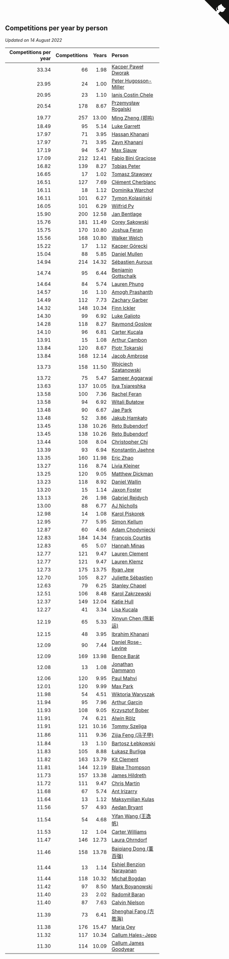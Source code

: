 ## Competitions per year by person

*Updated on 14 August 2022*

| Competitions per year | Competitions | Years | Person |
| ---: | ---: | ---: | :--- |
| 33.34 | 66 | 1.98 | [Kacper Paweł Dworak](https://www.worldcubeassociation.org/persons/2020DWOR01) |
| 23.95 | 24 | 1.00 | [Peter Hugosson-Miller](https://www.worldcubeassociation.org/persons/2021HUGO01) |
| 20.95 | 23 | 1.10 | [Ianis Costin Chele](https://www.worldcubeassociation.org/persons/2021CHEL01) |
| 20.54 | 178 | 8.67 | [Przemysław Rogalski](https://www.worldcubeassociation.org/persons/2013ROGA02) |
| 19.77 | 257 | 13.00 | [Ming Zheng (郑鸣)](https://www.worldcubeassociation.org/persons/2009ZHEN11) |
| 18.49 | 95 | 5.14 | [Luke Garrett](https://www.worldcubeassociation.org/persons/2017GARR05) |
| 17.97 | 71 | 3.95 | [Hassan Khanani](https://www.worldcubeassociation.org/persons/2018KHAN26) |
| 17.97 | 71 | 3.95 | [Zayn Khanani](https://www.worldcubeassociation.org/persons/2018KHAN28) |
| 17.19 | 94 | 5.47 | [Max Siauw](https://www.worldcubeassociation.org/persons/2017SIAU02) |
| 17.09 | 212 | 12.41 | [Fabio Bini Graciose](https://www.worldcubeassociation.org/persons/2010GRAC02) |
| 16.82 | 139 | 8.27 | [Tobias Peter](https://www.worldcubeassociation.org/persons/2014PETE03) |
| 16.65 | 17 | 1.02 | [Tomasz Stawowy](https://www.worldcubeassociation.org/persons/2021STAW01) |
| 16.51 | 127 | 7.69 | [Clément Cherblanc](https://www.worldcubeassociation.org/persons/2014CHER05) |
| 16.11 | 18 | 1.12 | [Dominika Warchoł](https://www.worldcubeassociation.org/persons/2021WARC01) |
| 16.11 | 101 | 6.27 | [Tymon Kolasiński](https://www.worldcubeassociation.org/persons/2016KOLA02) |
| 16.05 | 101 | 6.29 | [Wilfrid Py](https://www.worldcubeassociation.org/persons/2016PYWI01) |
| 15.90 | 200 | 12.58 | [Jan Bentlage](https://www.worldcubeassociation.org/persons/2010BENT01) |
| 15.76 | 181 | 11.49 | [Corey Sakowski](https://www.worldcubeassociation.org/persons/2011SAKO01) |
| 15.75 | 170 | 10.80 | [Joshua Feran](https://www.worldcubeassociation.org/persons/2011FERA01) |
| 15.56 | 168 | 10.80 | [Walker Welch](https://www.worldcubeassociation.org/persons/2011WELC01) |
| 15.22 | 17 | 1.12 | [Kacper Górecki](https://www.worldcubeassociation.org/persons/2021GORE01) |
| 15.04 | 88 | 5.85 | [Daniel Mullen](https://www.worldcubeassociation.org/persons/2016MULL04) |
| 14.94 | 214 | 14.32 | [Sébastien Auroux](https://www.worldcubeassociation.org/persons/2008AURO01) |
| 14.74 | 95 | 6.44 | [Benjamin Gottschalk](https://www.worldcubeassociation.org/persons/2016GOTT01) |
| 14.64 | 84 | 5.74 | [Lauren Phung](https://www.worldcubeassociation.org/persons/2016PHUN02) |
| 14.57 | 16 | 1.10 | [Amogh Prashanth](https://www.worldcubeassociation.org/persons/2021PRAS01) |
| 14.49 | 112 | 7.73 | [Zachary Garber](https://www.worldcubeassociation.org/persons/2014GARB01) |
| 14.32 | 148 | 10.34 | [Finn Ickler](https://www.worldcubeassociation.org/persons/2012ICKL01) |
| 14.30 | 99 | 6.92 | [Luke Galioto](https://www.worldcubeassociation.org/persons/2015GALI02) |
| 14.28 | 118 | 8.27 | [Raymond Goslow](https://www.worldcubeassociation.org/persons/2014GOSL01) |
| 14.10 | 96 | 6.81 | [Carter Kucala](https://www.worldcubeassociation.org/persons/2015KUCA01) |
| 13.91 | 15 | 1.08 | [Arthur Cambon](https://www.worldcubeassociation.org/persons/2021CAMB01) |
| 13.84 | 120 | 8.67 | [Piotr Tokarski](https://www.worldcubeassociation.org/persons/2013TOKA01) |
| 13.84 | 168 | 12.14 | [Jacob Ambrose](https://www.worldcubeassociation.org/persons/2010AMBR01) |
| 13.73 | 158 | 11.50 | [Wojciech Szatanowski](https://www.worldcubeassociation.org/persons/2011SZAT01) |
| 13.72 | 75 | 5.47 | [Sameer Aggarwal](https://www.worldcubeassociation.org/persons/2017AGGA01) |
| 13.63 | 137 | 10.05 | [Ilya Tsiareshka](https://www.worldcubeassociation.org/persons/2012TERE01) |
| 13.58 | 100 | 7.36 | [Rachel Feran](https://www.worldcubeassociation.org/persons/2015FERA01) |
| 13.58 | 94 | 6.92 | [Witali Bułatow](https://www.worldcubeassociation.org/persons/2015BUAT01) |
| 13.48 | 90 | 6.67 | [Jae Park](https://www.worldcubeassociation.org/persons/2015PARK24) |
| 13.48 | 52 | 3.86 | [Jakub Hamkało](https://www.worldcubeassociation.org/persons/2018HAMK01) |
| 13.45 | 138 | 10.26 | [Reto Bubendorf](https://www.worldcubeassociation.org/persons/2012BUBE01) |
| 13.45 | 138 | 10.26 | [Reto Bubendorf](https://www.worldcubeassociation.org/persons/2012BUBE01) |
| 13.44 | 108 | 8.04 | [Christopher Chi](https://www.worldcubeassociation.org/persons/2014CHIC01) |
| 13.39 | 93 | 6.94 | [Konstantin Jaehne](https://www.worldcubeassociation.org/persons/2015JAEH01) |
| 13.35 | 160 | 11.98 | [Eric Zhao](https://www.worldcubeassociation.org/persons/2010ZHAO19) |
| 13.27 | 116 | 8.74 | [Livia Kleiner](https://www.worldcubeassociation.org/persons/2013KLEI03) |
| 13.25 | 120 | 9.05 | [Matthew Dickman](https://www.worldcubeassociation.org/persons/2013DICK01) |
| 13.23 | 118 | 8.92 | [Daniel Wallin](https://www.worldcubeassociation.org/persons/2013WALL03) |
| 13.20 | 15 | 1.14 | [Jaxon Foster](https://www.worldcubeassociation.org/persons/2021FOST01) |
| 13.13 | 26 | 1.98 | [Gabriel Rejdych](https://www.worldcubeassociation.org/persons/2020REJD01) |
| 13.00 | 88 | 6.77 | [AJ Nicholls](https://www.worldcubeassociation.org/persons/2015NICH04) |
| 12.98 | 14 | 1.08 | [Karol Piskorek](https://www.worldcubeassociation.org/persons/2021PISK01) |
| 12.95 | 77 | 5.95 | [Simon Kellum](https://www.worldcubeassociation.org/persons/2016KELL12) |
| 12.87 | 60 | 4.66 | [Adam Chodyniecki](https://www.worldcubeassociation.org/persons/2017CHOD02) |
| 12.83 | 184 | 14.34 | [François Courtès](https://www.worldcubeassociation.org/persons/2008COUR01) |
| 12.83 | 65 | 5.07 | [Hannah Minas](https://www.worldcubeassociation.org/persons/2017MINA04) |
| 12.77 | 121 | 9.47 | [Lauren Clement](https://www.worldcubeassociation.org/persons/2013KLEM01) |
| 12.77 | 121 | 9.47 | [Lauren Klemz](https://www.worldcubeassociation.org/persons/2013KLEM01) |
| 12.73 | 175 | 13.75 | [Ryan Jew](https://www.worldcubeassociation.org/persons/2008JEWR01) |
| 12.70 | 105 | 8.27 | [Juliette Sébastien](https://www.worldcubeassociation.org/persons/2014SEBA01) |
| 12.63 | 79 | 6.25 | [Stanley Chapel](https://www.worldcubeassociation.org/persons/2016CHAP04) |
| 12.51 | 106 | 8.48 | [Karol Zakrzewski](https://www.worldcubeassociation.org/persons/2014ZAKR01) |
| 12.37 | 149 | 12.04 | [Katie Hull](https://www.worldcubeassociation.org/persons/2010HULL01) |
| 12.27 | 41 | 3.34 | [Lisa Kucala](https://www.worldcubeassociation.org/persons/2019KUCA01) |
| 12.19 | 65 | 5.33 | [Xinyun Chen (陈新运)](https://www.worldcubeassociation.org/persons/2017CHEN36) |
| 12.15 | 48 | 3.95 | [Ibrahim Khanani](https://www.worldcubeassociation.org/persons/2018KHAN27) |
| 12.09 | 90 | 7.44 | [Daniel Rose-Levine](https://www.worldcubeassociation.org/persons/2015ROSE01) |
| 12.09 | 169 | 13.98 | [Bence Barát](https://www.worldcubeassociation.org/persons/2008BARA01) |
| 12.08 | 13 | 1.08 | [Jonathan Dammann](https://www.worldcubeassociation.org/persons/2021DAMM01) |
| 12.06 | 120 | 9.95 | [Paul Mahvi](https://www.worldcubeassociation.org/persons/2012MAHV01) |
| 12.01 | 120 | 9.99 | [Max Park](https://www.worldcubeassociation.org/persons/2012PARK03) |
| 11.98 | 54 | 4.51 | [Wiktoria Waryszak](https://www.worldcubeassociation.org/persons/2018WARY01) |
| 11.94 | 95 | 7.96 | [Arthur Garcin](https://www.worldcubeassociation.org/persons/2014GARC27) |
| 11.93 | 108 | 9.05 | [Krzysztof Bober](https://www.worldcubeassociation.org/persons/2013BOBE01) |
| 11.91 | 74 | 6.21 | [Alwin Rölz](https://www.worldcubeassociation.org/persons/2016ROLZ01) |
| 11.91 | 121 | 10.16 | [Tommy Szeliga](https://www.worldcubeassociation.org/persons/2012SZEL01) |
| 11.86 | 111 | 9.36 | [Zijia Feng (冯子甲)](https://www.worldcubeassociation.org/persons/2013FENG02) |
| 11.84 | 13 | 1.10 | [Bartosz Łebkowski](https://www.worldcubeassociation.org/persons/2021LEBK01) |
| 11.83 | 105 | 8.88 | [Łukasz Burliga](https://www.worldcubeassociation.org/persons/2013BURL01) |
| 11.82 | 163 | 13.79 | [Kit Clement](https://www.worldcubeassociation.org/persons/2008CLEM01) |
| 11.81 | 144 | 12.19 | [Blake Thompson](https://www.worldcubeassociation.org/persons/2010THOM03) |
| 11.73 | 157 | 13.38 | [James Hildreth](https://www.worldcubeassociation.org/persons/2009HILD01) |
| 11.72 | 111 | 9.47 | [Chris Martin](https://www.worldcubeassociation.org/persons/2013MART03) |
| 11.68 | 67 | 5.74 | [Ant Irizarry](https://www.worldcubeassociation.org/persons/2016IRIZ02) |
| 11.64 | 13 | 1.12 | [Maksymilian Kulas](https://www.worldcubeassociation.org/persons/2021KULA02) |
| 11.56 | 57 | 4.93 | [Aedan Bryant](https://www.worldcubeassociation.org/persons/2017BRYA06) |
| 11.54 | 54 | 4.68 | [Yifan Wang (王逸帆)](https://www.worldcubeassociation.org/persons/2017WANY29) |
| 11.53 | 12 | 1.04 | [Carter Williams](https://www.worldcubeassociation.org/persons/2021WILL06) |
| 11.47 | 146 | 12.73 | [Laura Ohrndorf](https://www.worldcubeassociation.org/persons/2009OHRN01) |
| 11.46 | 158 | 13.78 | [Baiqiang Dong (董百强)](https://www.worldcubeassociation.org/persons/2008DONG06) |
| 11.44 | 13 | 1.14 | [Eshiel Benzion Narayanan](https://www.worldcubeassociation.org/persons/2021NARA03) |
| 11.44 | 118 | 10.32 | [Michał Bogdan](https://www.worldcubeassociation.org/persons/2012BOGD01) |
| 11.42 | 97 | 8.50 | [Mark Boyanowski](https://www.worldcubeassociation.org/persons/2014BOYA01) |
| 11.40 | 23 | 2.02 | [Radomił Baran](https://www.worldcubeassociation.org/persons/2020BARA02) |
| 11.40 | 87 | 7.63 | [Calvin Nielson](https://www.worldcubeassociation.org/persons/2014NIEL03) |
| 11.39 | 73 | 6.41 | [Shenghai Fang (方胜海)](https://www.worldcubeassociation.org/persons/2016FANG01) |
| 11.38 | 176 | 15.47 | [Maria Oey](https://www.worldcubeassociation.org/persons/2007OEYM01) |
| 11.32 | 117 | 10.34 | [Callum Hales-Jepp](https://www.worldcubeassociation.org/persons/2012HALE01) |
| 11.30 | 114 | 10.09 | [Callum James Goodyear](https://www.worldcubeassociation.org/persons/2012GOOD02) |


<a href="https://github.com/jonatanklosko/wca_statistics" class="github-corner" aria-label="View source on Github"><svg width="80" height="80" viewBox="0 0 250 250" style="fill:#151513; color:#fff; position: absolute; top: 0; border: 0; right: 0;" aria-hidden="true"><path d="M0,0 L115,115 L130,115 L142,142 L250,250 L250,0 Z"></path><path d="M128.3,109.0 C113.8,99.7 119.0,89.6 119.0,89.6 C122.0,82.7 120.5,78.6 120.5,78.6 C119.2,72.0 123.4,76.3 123.4,76.3 C127.3,80.9 125.5,87.3 125.5,87.3 C122.9,97.6 130.6,101.9 134.4,103.2" fill="currentColor" style="transform-origin: 130px 106px;" class="octo-arm"></path><path d="M115.0,115.0 C114.9,115.1 118.7,116.5 119.8,115.4 L133.7,101.6 C136.9,99.2 139.9,98.4 142.2,98.6 C133.8,88.0 127.5,74.4 143.8,58.0 C148.5,53.4 154.0,51.2 159.7,51.0 C160.3,49.4 163.2,43.6 171.4,40.1 C171.4,40.1 176.1,42.5 178.8,56.2 C183.1,58.6 187.2,61.8 190.9,65.4 C194.5,69.0 197.7,73.2 200.1,77.6 C213.8,80.2 216.3,84.9 216.3,84.9 C212.7,93.1 206.9,96.0 205.4,96.6 C205.1,102.4 203.0,107.8 198.3,112.5 C181.9,128.9 168.3,122.5 157.7,114.1 C157.9,116.9 156.7,120.9 152.7,124.9 L141.0,136.5 C139.8,137.7 141.6,141.9 141.8,141.8 Z" fill="currentColor" class="octo-body"></path></svg></a><style>.github-corner:hover .octo-arm{animation:octocat-wave 560ms ease-in-out}@keyframes octocat-wave{0%,100%{transform:rotate(0)}20%,60%{transform:rotate(-25deg)}40%,80%{transform:rotate(10deg)}}@media (max-width:500px){.github-corner:hover .octo-arm{animation:none}.github-corner .octo-arm{animation:octocat-wave 560ms ease-in-out}}</style>
